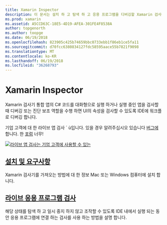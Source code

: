 ```yaml
---
title: Xamarin Inspector
description: 이 문서는 설치 하 고 탐색 하 고 응용 프로그램을 디버깅할 Xamarin 검사를 사용 하는 방법을 설명 하는 지침에 연결 합니다.
ms.prod: xamarin
ms.assetid: A5CCD63C-18E5-4D19-AFEA-301FE4F8538A
author: topgenorth
ms.author: toopge
ms.date: 06/19/2018
ms.openlocfilehash: 823905c425b74659bbc0733ebb1f86eb1ce5fa11
ms.sourcegitcommit: d70fcc6380834127fdc58595aace55b7821f9098
ms.translationtype: MT
ms.contentlocale: ko-KR
ms.lasthandoff: 06/19/2018
ms.locfileid: "36268793"
---
```

# <a name="xamarin-inspector"></a>Xamarin Inspector

Xamarin 검사기 통합 앱의 C# 코드를 대화형으로 실행 하거나 실행 중인 앱을 검사할 때 디버깅 또는 진단 보조 역할을 수행 하면 UI의 속성을 검사할 수 있도록 IDE에 워크플로 디버깅 합니다.

기업 고객에 대 한 라이브 앱 검사 ´ ù입니다. 있을 경우 알려주십시오 있습니다 [버그에](~/tools/inspector/install.md#reporting-bugs)합니다. 한 [포럼](https://forums.xamarin.com/categories/inspector) 너무!

[![](images/interactive-1.0.0-bike-inspect-3d-small.png "라이브 앱 검사는 기업 고객에 사용할 수 있는")](images/interactive-1.0.0-bike-inspect-3d.png#lightbox)

## <a name="installation-and-requirementstoolsinspectorinstallmd"></a>[설치 및 요구사항](~/tools/inspector/install.md)

Xamarin 검사기를 가져오는 방법에 대 한 정보 Mac 또는 Windows 컴퓨터에 설치 합니다.

## <a name="inspecting-live-applicationstoolsinspectorinspectmd"></a>[라이브 응용 프로그램 검사](~/tools/inspector/inspect.md)

해당 상태를 탐색 하 고 일시 중지 하지 않고 조작할 수 있도록 IDE 내에서 실행 되는 동안 응용 프로그램에 연결 하는 검사를 사용 하는 방법을 설명 합니다.


